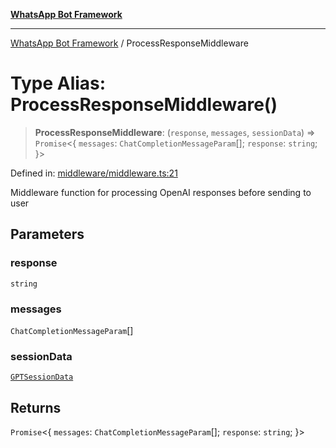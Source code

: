[**WhatsApp Bot Framework**](../README.md)

***

[WhatsApp Bot Framework](../globals.md) / ProcessResponseMiddleware

# Type Alias: ProcessResponseMiddleware()

> **ProcessResponseMiddleware**: (`response`, `messages`, `sessionData`) => `Promise`\<\{ `messages`: `ChatCompletionMessageParam`[]; `response`: `string`; \}\>

Defined in: [middleware/middleware.ts:21](https://github.com/green-api/whatsapp-chatgpt-js/blob/144b3e2baae49a260200b70637f606416abe2026/src/middleware/middleware.ts#L21)

Middleware function for processing OpenAI responses before sending to user

## Parameters

### response

`string`

### messages

`ChatCompletionMessageParam`[]

### sessionData

[`GPTSessionData`](../interfaces/GPTSessionData.md)

## Returns

`Promise`\<\{ `messages`: `ChatCompletionMessageParam`[]; `response`: `string`; \}\>
